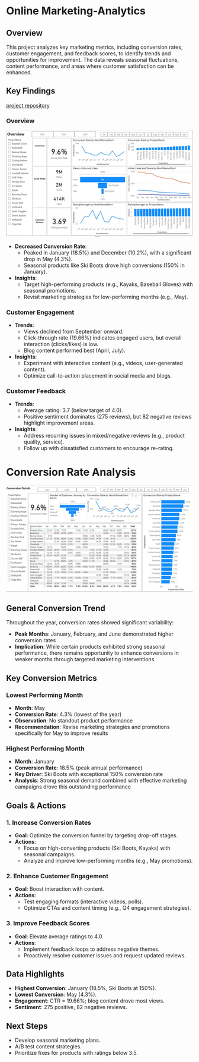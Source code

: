 # Online Marketing-Analytics

## Overview
This project analyzes key marketing metrics, including conversion rates, customer engagement, and feedback scores, to identify trends and opportunities for improvement. The data reveals seasonal fluctuations, content performance, and areas where customer satisfaction can be enhanced.

## Key Findings

[project repository](https://github.com/your-repo-link)

### Overview

![overview](https://github.com/Olajes/Marketing-Analytics/blob/4e8700eec9bcfe414094abc72c9836cdaa473dbe/Overview.JPG)

- **Decreased Conversion Rate**: 
  - Peaked in January (18.5%) and December (10.2%), with a significant drop in May (4.3%).
  - Seasonal products like Ski Boots drove high conversions (150% in January).
- **Insights**: 
  - Target high-performing products (e.g., Kayaks, Baseball Gloves) with seasonal promotions.
  - Revisit marketing strategies for low-performing months (e.g., May).

### Customer Engagement
- **Trends**: 
  - Views declined from September onward.
  - Click-through rate (19.66%) indicates engaged users, but overall interaction (clicks/likes) is low.
  - Blog content performed best (April, July).
- **Insights**: 
  - Experiment with interactive content (e.g., videos, user-generated content).
  - Optimize call-to-action placement in social media and blogs.

### Customer Feedback
- **Trends**: 
  - Average rating: 3.7 (below target of 4.0).
  - Positive sentiment dominates (275 reviews), but 82 negative reviews highlight improvement areas.
- **Insights**: 
  - Address recurring issues in mixed/negative reviews (e.g., product quality, service).
  - Follow up with dissatisfied customers to encourage re-rating.

# Conversion Rate Analysis


![Conversion Details](https://github.com/Olajes/Marketing-Analytics/blob/4e8700eec9bcfe414094abc72c9836cdaa473dbe/conversion%20details.JPG)

## General Conversion Trend
Throughout the year, conversion rates showed significant variability:
- **Peak Months**: January, February, and June demonstrated higher conversion rates
- **Implication**: While certain products exhibited strong seasonal performance, there remains opportunity to enhance conversions in weaker months through targeted marketing interventions

## Key Conversion Metrics

### Lowest Performing Month
- **Month**: May
- **Conversion Rate**: 4.3% (lowest of the year)
- **Observation**: No standout product performance
- **Recommendation**: Revise marketing strategies and promotions specifically for May to improve results

### Highest Performing Month
- **Month**: January
- **Conversion Rate**: 18.5% (peak annual performance)
- **Key Driver**: Ski Boots with exceptional 150% conversion rate
- **Analysis**: Strong seasonal demand combined with effective marketing campaigns drove this outstanding performance


## Goals & Actions

### 1. Increase Conversion Rates
- **Goal**: Optimize the conversion funnel by targeting drop-off stages.
- **Actions**:
  - Focus on high-converting products (Ski Boots, Kayaks) with seasonal campaigns.
  - Analyze and improve low-performing months (e.g., May promotions).

### 2. Enhance Customer Engagement
- **Goal**: Boost interaction with content.
- **Actions**:
  - Test engaging formats (interactive videos, polls).
  - Optimize CTAs and content timing (e.g., Q4 engagement strategies).

### 3. Improve Feedback Scores
- **Goal**: Elevate average ratings to 4.0.
- **Actions**:
  - Implement feedback loops to address negative themes.
  - Proactively resolve customer issues and request updated reviews.

## Data Highlights
- **Highest Conversion**: January (18.5%, Ski Boots at 150%).
- **Lowest Conversion**: May (4.3%).
- **Engagement**: CTR = 19.66%; blog content drove most views.
- **Sentiment**: 275 positive, 82 negative reviews.

## Next Steps
- Develop seasonal marketing plans.
- A/B test content strategies.
- Prioritize fixes for products with ratings below 3.5.
